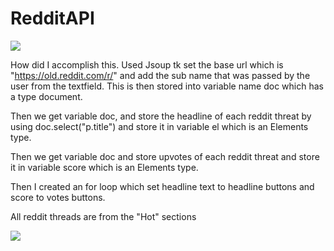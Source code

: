 # RedditAPI

![](redditapiprogram.gif)

How did I accomplish this. Used Jsoup tk set the base url which is "https://old.reddit.com/r/" and add the sub name that was passed by the user from the textfield. This is then stored into variable name doc which has a type document.

Then we get variable doc, and store the headline of each reddit threat by using doc.select("p.title") and store it in variable el which is an Elements type.

Then we get variable doc and store upvotes of each reddit threat and store it in variable score which is an Elements type.

Then I created an for loop which set headline text to headline buttons and score to votes buttons.

All reddit threads are from the "Hot" sections




![](reddit.gif)
